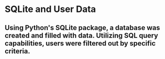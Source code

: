 # SQLite and User Data

## Using Python's SQLite package, a database was created and filled with data. Utilizing SQL query capabilities, users were filtered out by specific criteria.
